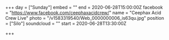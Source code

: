 +++
day = ["Sunday"]
embed = ""
end = 2020-06-28T15:00:00Z
facebook = "https://www.facebook.com/ceephaxacidcrew/"
name = "Ceephax Acid Crew Live"
photo = "/v1583319540/Web_0000000006_is63qu.jpg"
position = ["Silo"]
soundcloud = ""
start = 2020-06-28T13:30:00Z

+++
